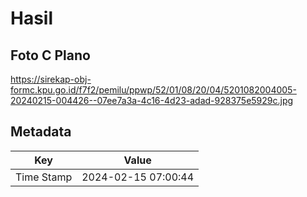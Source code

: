 # Hasil

## Foto C Plano

https://sirekap-obj-formc.kpu.go.id/f7f2/pemilu/ppwp/52/01/08/20/04/5201082004005-20240215-004426--07ee7a3a-4c16-4d23-adad-928375e5929c.jpg


## Metadata

| Key        | Value               |
| ---------- | ------------------- |
| Time Stamp | 2024-02-15 07:00:44 |



